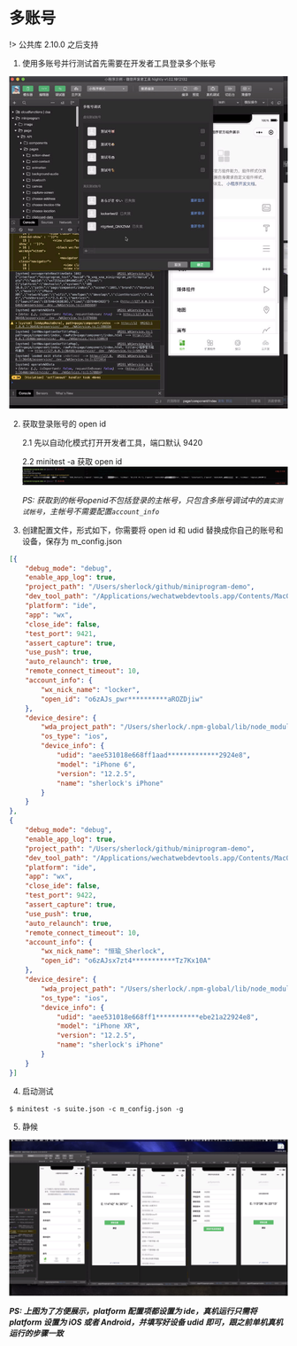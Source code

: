 # 多账号

!> 公共库 2.10.0 之后支持

1. 使用多账号并行测试首先需要在开发者工具登录多个账号

![登录多账号](../../resources/multi-account.png)

2. 获取登录账号的 open id
   
    2.1 先以自动化模式打开开发者工具，端口默认 9420

    2.2 minitest -a 获取 open id
    ![获取 open id](../../resources/get-account.png)

    *PS: 获取到的帐号openid不包括登录的主帐号，只包含多账号调试中的`真实测试帐号`，主帐号不需要配置`account_info`*

3. 创建配置文件，形式如下，你需要将 open id 和 udid 替换成你自己的账号和设备，保存为 m_config.json

```json
[{
    "debug_mode": "debug",
    "enable_app_log": true,
    "project_path": "/Users/sherlock/github/miniprogram-demo",
    "dev_tool_path": "/Applications/wechatwebdevtools.app/Contents/MacOS/cli",
    "platform": "ide",
    "app": "wx",
    "close_ide": false,
    "test_port": 9421,
    "assert_capture": true,
    "use_push": true,
    "auto_relaunch": true,
    "remote_connect_timeout": 10,
    "account_info": {
        "wx_nick_name": "locker",
        "open_id": "o6zAJs_pwr**********aROZDjiw"
    },
    "device_desire": {
        "wda_project_path": "/Users/sherlock/.npm-global/lib/node_modules/appium/node_modules/appium-webdriveragent",
        "os_type": "ios",
        "device_info": {
            "udid": "aee531018e668ff1aad*************2924e8",
            "model": "iPhone 6",
            "version": "12.2.5",
            "name": "sherlock's iPhone"
        }
    }
},
{
    "debug_mode": "debug",
    "enable_app_log": true,
    "project_path": "/Users/sherlock/github/miniprogram-demo",
    "dev_tool_path": "/Applications/wechatwebdevtools.app/Contents/MacOS/cli",
    "platform": "ide",
    "app": "wx",
    "close_ide": false,
    "test_port": 9422,
    "assert_capture": true,
    "use_push": true,
    "auto_relaunch": true,
    "remote_connect_timeout": 10,
    "account_info": {
        "wx_nick_name": "恒瑜_Sherlock",
        "open_id": "o6zAJsx7zt4***********Tz7Kx10A"
    },
    "device_desire": {
        "wda_project_path": "/Users/sherlock/.npm-global/lib/node_modules/appium/node_modules/appium-webdriveragent",
        "os_type": "ios",
        "device_info": {
            "udid": "aee531018e668ff1***********ebe21a22924e8",
            "model": "iPhone XR",
            "version": "12.2.5",
            "name": "sherlock's iPhone"
        }
    }
}]
```


4. 启动测试

```shell
$ minitest -s suite.json -c m_config.json -g
```

5. 静候

![多窗口](../../resources/open-windows.png)

***PS: 上图为了方便展示，platform 配置项都设置为 ide，真机运行只需将 platform 设置为 iOS 或者 Android，并填写好设备 udid 即可，跟之前单机真机运行的步骤一致***

